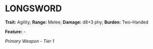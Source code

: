 # LONGSWORD

**Trait:** Agility; **Range:** Melee; **Damage:** d8+3 phy; **Burden:** Two-Handed

**Feature:** -

*Primary Weapon - Tier 1*